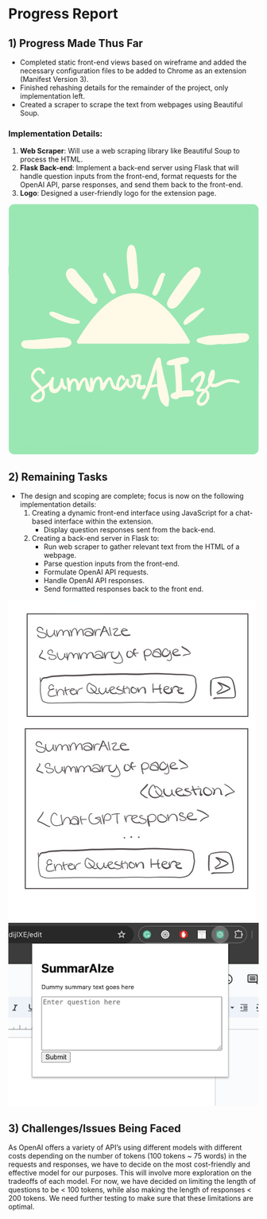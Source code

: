 # Progress Report

## 1) Progress Made Thus Far

- Completed static front-end views based on wireframe and added the necessary configuration files to be added to Chrome as an extension (Manifest Version 3).
- Finished rehashing details for the remainder of the project, only implementation left.
- Created a scraper to scrape the text from webpages using Beautiful Soup. 

### Implementation Details:
1. **Web Scraper**: Will use a web scraping library like Beautiful Soup to process the HTML.
2. **Flask Back-end**: Implement a back-end server using Flask that will handle question inputs from the front-end, format requests for the OpenAI API, parse responses, and send them back to the front-end.
3. **Logo**: Designed a user-friendly logo for the extension page.

![Logo](summaraize.png)

## 2) Remaining Tasks

- The design and scoping are complete; focus is now on the following implementation details:
    1. Creating a dynamic front-end interface using JavaScript for a chat-based interface within the extension.
        - Display question responses sent from the back-end.
    2. Creating a back-end server in Flask to:
        - Run web scraper to gather relevant text from the HTML of a webpage.
        - Parse question inputs from the front-end.
        - Formulate OpenAI API requests.
        - Handle OpenAI API responses.
        - Send formatted responses back to the front end.

![Wireframe](wireframe.png)
![Front-end Screenshot](screenshot.png)

## 3) Challenges/Issues Being Faced

As OpenAI offers a variety of API’s using different models with different costs depending on the number of tokens (100 tokens ~ 75 words) in the requests and responses, we have to decide on the most cost-friendly and effective model for our purposes. This will involve more exploration on the tradeoffs of each model.
For now, we have decided on limiting the length of questions to be < 100 tokens, while also making the length of responses < 200 tokens. We need further testing to make sure that these limitations are optimal.

